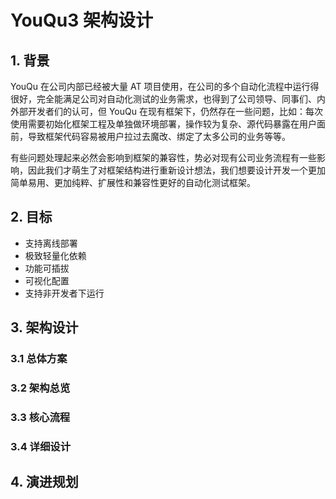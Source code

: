 # YouQu3 架构设计

## 1. 背景

YouQu 在公司内部已经被大量 AT 项目使用，在公司的多个自动化流程中运行得很好，完全能满足公司对自动化测试的业务需求，也得到了公司领导、同事们、内外部开发者们的认可，但 YouQu 在现有框架下，仍然存在一些问题，比如：每次使用需要初始化框架工程及单独做环境部署，操作较为复杂、源代码暴露在用户面前，导致框架代码容易被用户拉过去魔改、绑定了太多公司的业务等等。

有些问题处理起来必然会影响到框架的兼容性，势必对现有公司业务流程有一些影响，因此我们才萌生了对框架结构进行重新设计想法，我们想要设计开发一个更加简单易用、更加纯粹、扩展性和兼容性更好的自动化测试框架。

## 2. 目标

- 支持离线部署
- 极致轻量化依赖
- 功能可插拔
- 可视化配置
- 支持非开发者下运行

## 3. 架构设计

### 3.1 总体方案

### 3.2 架构总览

### 3.3 核心流程

### 3.4 详细设计

## 4. 演进规划
